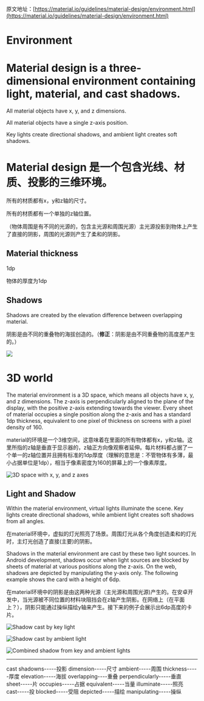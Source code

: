 原文地址：[https://material.io/guidelines/material-design/environment.html](https://material.io/guidelines/material-design/environment.html)

# Environment #

# Material design is a three-dimensional environment containing light, material, and cast shadows. #

All material objects have x, y, and z dimensions.

All material objects have a single z-axis position.

Key lights create directional shadows, and ambient light creates soft shadows.

# Material design 是一个包含光线、材质、投影的三维环境。 #

所有的材质都有x，y和z轴的尺寸。

所有的材质都有一个单独的z轴位置。

（物体周围是有不同的光源的，包含主光源和周围光源）主光源投影到物体上产生了直接的阴影，周围的光源则产生了柔和的阴影。


## Material thickness ##
1dp

物体的厚度为1dp

## Shadows ##
Shadows are created by the elevation difference between overlapping material.

阴影是由不同的重叠物的海拔创造的。（**修正**：阴影是由不同重叠物的高度差产生的。）

![](https://storage.googleapis.com/material-design/publish/material_v_12/assets/0B7WCemMG6e0VVFpiZ041SmhwY2c/what-is-material-environment.png)

# 3D world #
The material environment is a 3D space, which means all objects have x, y, and z dimensions. The z-axis is perpendicularly aligned to the plane of the display, with the positive z-axis extending towards the viewer. Every sheet of material occupies a single position along the z-axis and has a standard 1dp thickness, equivalent to one pixel of thickness on screens with a pixel density of 160.

material的环境是一个3维空间，这意味着在里面的所有物体都有x，y和z轴。这里所指的z轴是垂直于显示器的，z轴正方向像观察者延伸。每片材料都占据了一个单一的z轴位置并且拥有标准的1dp厚度（理解的意思是：不管物体有多薄，最小占据单位是1dp），相当于像素密度为160的屏幕上的一个像素厚度。

![3D space with x, y, and z axes](https://storage.googleapis.com/material-design/publish/material_v_12/assets/0Bx4BSt6jniD7UXpQYWltVjNPWXc/whatismaterial-environment-3d.png)

## Light and Shadow ##
Within the material environment, virtual lights illuminate the scene. Key lights create directional shadows, while ambient light creates soft shadows from all angles.

在material环境中，虚拟的灯光照亮了场景。周围灯光从各个角度创造柔和的灯光时，主灯光创造了直接(主要)的阴影。


Shadows in the material environment are cast by these two light sources. In Android development, shadows occur when light sources are blocked by sheets of material at various positions along the z-axis. On the web, shadows are depicted by manipulating the y-axis only. The following example shows the card with a height of 6dp.

在material环境中的阴影是由这两种光源（主光源和周围光源)产生的。在安卓开发中，当光源被不同位置的材料块阻挡会在z轴产生阴影。在网络上（在平面上？），阴影只能通过操纵描绘y轴来产生。接下来的例子会展示出6dp高度的卡片。

![Shadow cast by key light](https://storage.googleapis.com/material-design/publish/material_v_12/assets/0B6Okdz75tqQsSFZUZ01GTk13T28/whatismaterial-environment-shadow1.png)

![Shadow cast by ambient light](https://storage.googleapis.com/material-design/publish/material_v_12/assets/0B6Okdz75tqQsdDhaaTMwMTFVLTA/whatismaterial-environment-shadow2.png)

![Combined shadow from key and ambient lights](https://storage.googleapis.com/material-design/publish/material_v_12/assets/0B6Okdz75tqQsNnVmbTNMUF9DR0U/whatismaterial-environment-shadow3.png)


--------------------------------------------------------
cast shadowns-----投影
dimension-----尺寸
ambient-----周围
thickness-----厚度
elevation-----海拔
overlapping----重叠
perpendicularly-----垂直
sheet-----片
occupies-----占据
equivalent-----当量
illuminate-----照亮
cast-----投
blocked-----受阻
depicted-----描绘
manipulating-----操纵